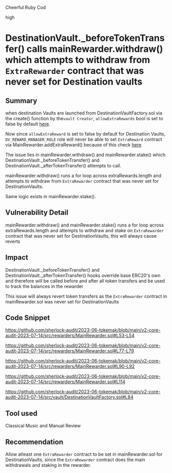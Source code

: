 Cheerful Ruby Cod

high

# DestinationVault._beforeTokenTransfer() calls mainRewarder.withdraw() which attempts to withdraw from `ExtraRewarder` contract that was never set for Destination vaults
## Summary
when destination Vaults are launched from DestinationVaultFactory.sol via the create() function by the` vault Creator `,  `allowExtraRewards` bool is set to false by default [here](https://github.com/sherlock-audit/2023-06-tokemak/blob/main/v2-core-audit-2023-07-14/src/vault/DestinationVaultFactory.sol#L84).

Now since `allowExtraReward` is set to false by default for Destination Vaults, `DV_REWARD_MANAGER_ROLE` role will never be able to set `ExtraReward` contract via MainRewarder.addExtraReward()  because of this check [here](https://github.com/sherlock-audit/2023-06-tokemak/blob/main/v2-core-audit-2023-07-14/src/rewarders/MainRewarder.sol#L53-L54)

The issue lies in mainRewarder.withdraw() and mainRewarder.stake() which DestinationVault._beforeTokenTransfer() and DestinationVault._afterTokenTransfer() attempts to call.

mainRewarder.withdraw() runs a for loop across extraRewards.length and attempts to withdraw from `ExtraRewarder` contract that was never set for DestinationVaults.

Same logic exists in  mainRewarder.stake().

## Vulnerability Detail
mainRewarder.withdraw() and mainRewarder.stake() runs a for loop across extraRewards.length and attempts to withdraw and stake on  `ExtraRewarder` contract that was never set for DestinationVaults, this will always cause reverts

## Impact
DestinationVault._beforeTokenTransfer() and DestinationVault._afterTokenTransfer() hooks override base ERC20's own and therefore will be called  before and after all token transfers and be used to track the balances in the rewarder 

This issue will always revert token transfers as the `ExtraRewarder` contract in mainRewarder.sol was never set for DestinationVaults

## Code Snippet
https://github.com/sherlock-audit/2023-06-tokemak/blob/main/v2-core-audit-2023-07-14/src/rewarders/MainRewarder.sol#L53-L54

https://github.com/sherlock-audit/2023-06-tokemak/blob/main/v2-core-audit-2023-07-14/src/rewarders/MainRewarder.sol#L77-L79

https://github.com/sherlock-audit/2023-06-tokemak/blob/main/v2-core-audit-2023-07-14/src/rewarders/MainRewarder.sol#L90-L92

https://github.com/sherlock-audit/2023-06-tokemak/blob/main/v2-core-audit-2023-07-14/src/rewarders/MainRewarder.sol#L114

https://github.com/sherlock-audit/2023-06-tokemak/blob/main/v2-core-audit-2023-07-14/src/vault/DestinationVaultFactory.sol#L84



## Tool used

Classical Music and Manual Review

## Recommendation
Allow atleast one `ExtraRewarder` contract to be set in mainRewarder.sol for DestinationVaults, since the `ExtraRewarder` contract does the main withdrawals and staking in the rewarder.

